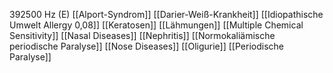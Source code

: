 392500 Hz (E)
[[Alport-Syndrom]]
[[Darier-Weiß-Krankheit]]
[[Idiopathische Umwelt Allergy 0,08]]
[[Keratosen]]
[[Lähmungen]]
[[Multiple Chemical Sensitivity]]
[[Nasal Diseases]]
[[Nephritis]]
[[Normokaliämische periodische Paralyse]]
[[Nose Diseases]]
[[Oligurie]]
[[Periodische Paralyse]]